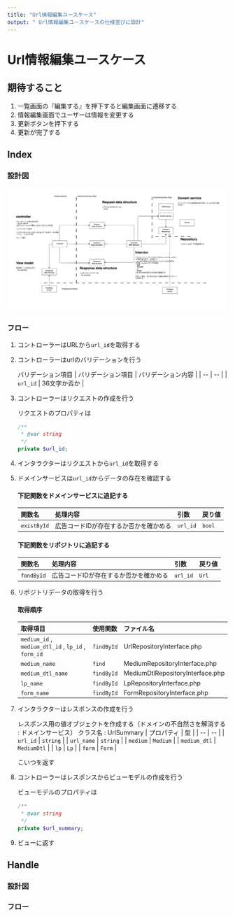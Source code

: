 ```yaml
---
title: "Url情報編集ユースケース"
output: " Url情報編集ユースケースの仕様並びに設計"
---
```


# Url情報編集ユースケース
## 期待すること
1. 一覧画面の『編集する』を押下すると編集画面に遷移する
2. 情報編集画面でユーザーは情報を変更する
3. 更新ボタンを押下する
4. 更新が完了する

## Index
### 設計図
![index](https://github.com/takashiraki/github_image/blob/master/images/adas/url/editIndex.png)

### フロー
1. コントローラーはURLから`url_id`を取得する
2. コントローラーはurlのバリデーションを行う

    バリデーション項目
    | バリデーション項目 | バリデーション内容 |
    | -- | -- |
    | `url_id` | 36文字か否か |

3. コントローラーはリクエストの作成を行う

    リクエストのプロパティは
    ```php
    /**
     * @var string
     */
    private $url_id;
    ```

4. インタラクターはリクエストから`url_id`を取得する
5. ドメインサービスは`url_id`からデータの存在を確認する

    #### 下記関数をドメインサービスに追記する
    | 関数名 | 処理内容 | 引数 | 戻り値 |
    | -- | -- | -- | -- |
    | `existById` | 広告コードIDが存在するか否かを確かめる | `url_id` | `bool` |

    #### 下記関数をリポジトリに追記する
    | 関数名 | 処理内容 | 引数 | 戻り値 |
    | -- | -- | -- | -- |
    | `fondById` | 広告コードIDが存在するか否かを確かめる | `url_id` | `Url` |


6. リポジトリデータの取得を行う

    #### 取得順序
    | 取得項目 | 使用関数 | ファイル名 |
    | -- | -- | -- |
    | `medium_id` , `medium_dtl_id` , `lp_id` , `form_id` | `findById` | UrlRepositoryInterface.php |
    | `medium_name` | `find` | MediumRepositoryInterface.php |
    | `medium_dtl_name` | `findById` | MediumDtlRepositoryInterface.php |
    | `lp_name` | `findById` | LpRepositoryInterface.php |
    | `form_name` | `findById` | FormRepositoryInterface.php |

7. インタラクターはレスポンスの作成を行う

    レスポンス用の値オブジェクトを作成する（ドメインの不自然さを解消する : ドメインサービス）
    クラス名 : UrlSummary
    | プロパティ | 型 |
    | -- | -- |
    | `url_id` | `string` |
    | `url_name` | `string` |
    | `medium` | `Medium` |
    | `medium_dtl` | `MediumDtl` |
    | `lp` | `Lp` |
    | `form` | `Form` |

    こいつを返す

8. コントローラーはレスポンスからビューモデルの作成を行う

    ビューモデルのプロパティは
    ```php
    /**
     * @var string
     */
    private $url_summary;
    ```

9.  ビューに返す

## Handle
### 設計図

### フロー